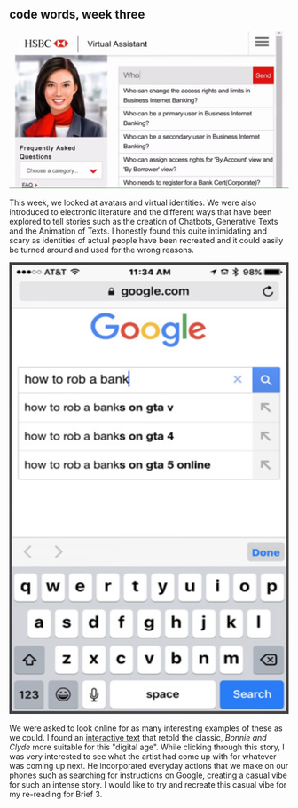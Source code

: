 ## code words, week three


![](chatbot.jpg)

This week, we looked at avatars and virtual identities. We were also introduced to electronic literature and the different ways that have been explored to tell stories such as the creation of Chatbots, Generative Texts and the Animation of Texts. I honestly found this quite intimidating and scary as identities of actual people have been recreated and it could easily be turned around and used for the wrong reasons. 


![](bonnieandclyde.png)

We were asked to look online for as many interesting examples of these as we could. I found an [interactive text](https://webyarns.com/howto/howto.html) that retold the classic, *Bonnie and Clyde* more suitable for this "digital age". While clicking through this story, I was very interested to see what the artist had come up with for whatever was coming up next. He incorporated everyday actions that we make on our phones such as searching for instructions on Google, creating a casual vibe for such an intense story. I would like to try and recreate this casual vibe for my re-reading for Brief 3.


